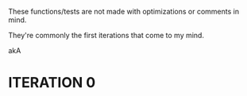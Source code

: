 These functions/tests are not made with optimizations or comments in mind.

They're commonly the first iterations that come to my mind.

akA

# ITERATION 0
